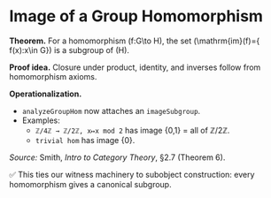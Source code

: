 # Image of a Group Homomorphism

**Theorem.** For a homomorphism \(f:G\to H\), the set
\(\mathrm{im}(f)=\{ f(x):x\in G\}\) is a subgroup of \(H\).

**Proof idea.** Closure under product, identity, and inverses follow from
homomorphism axioms.

**Operationalization.**
- `analyzeGroupHom` now attaches an `imageSubgroup`.
- Examples:  
  - `ℤ/4ℤ → ℤ/2ℤ, x↦x mod 2` has image {0,1} = all of ℤ/2ℤ.  
  - `trivial hom` has image {0}.

*Source:* Smith, *Intro to Category Theory*, §2.7 (Theorem 6).

✅ This ties our witness machinery to subobject construction: every homomorphism gives a canonical subgroup.
